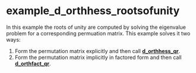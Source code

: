 # example_d_orthhess_rootsofunity #

In this example the roots of unity are computed by solving the eigenvalue problem for a corresponding permuation matrix. This example solves it two ways:
 1. Form the permutation matrix explicitly and then call [__d_orthhess_qr__]().
 2. Form the permutation matrix implicitly in factored form and then call [__d_orthfact_qr__]().

